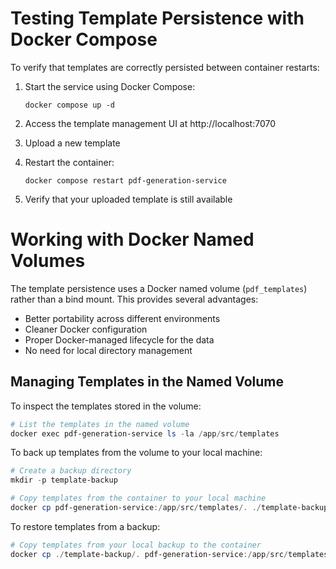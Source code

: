 # Testing Template Persistence with Docker Compose

To verify that templates are correctly persisted between container restarts:

1. Start the service using Docker Compose:

   ```
   docker compose up -d
   ```

2. Access the template management UI at http://localhost:7070

3. Upload a new template

4. Restart the container:

   ```
   docker compose restart pdf-generation-service
   ```

5. Verify that your uploaded template is still available

# Working with Docker Named Volumes

The template persistence uses a Docker named volume (`pdf_templates`) rather than a bind mount. This provides several advantages:

- Better portability across different environments
- Cleaner Docker configuration
- Proper Docker-managed lifecycle for the data
- No need for local directory management

## Managing Templates in the Named Volume

To inspect the templates stored in the volume:

```powershell
# List the templates in the named volume
docker exec pdf-generation-service ls -la /app/src/templates
```

To back up templates from the volume to your local machine:

```powershell
# Create a backup directory
mkdir -p template-backup

# Copy templates from the container to your local machine
docker cp pdf-generation-service:/app/src/templates/. ./template-backup
```

To restore templates from a backup:

```powershell
# Copy templates from your local backup to the container
docker cp ./template-backup/. pdf-generation-service:/app/src/templates
```
